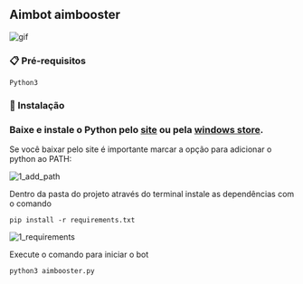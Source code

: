 ## Aimbot aimbooster

![gif](https://user-images.githubusercontent.com/58611244/152466145-b83c31ac-28e4-4d5f-b352-1c32e743a2a8.gif)

### 📋 Pré-requisitos

```
Python3
```

### 🔧 Instalação

### Baixe e instale o Python pelo [site](https://www.python.org/downloads/) ou pela [windows store](https://www.microsoft.com/p/python-37/9nj46sx7x90p?activetab=pivot:overviewtab).

Se você baixar pelo site é importante marcar a opção para adicionar o python ao PATH:

![1_add_path](https://user-images.githubusercontent.com/58611244/151722169-ff4eee79-4d90-465b-84a9-14a727512667.png)

Dentro da pasta do projeto através do terminal instale as dependências com o comando

```
pip install -r requirements.txt
```

![1_requirements](https://user-images.githubusercontent.com/58611244/152462993-3c00f317-5e4f-4aba-b3dd-4f9b542774a1.png)


Execute o comando para iniciar o bot

```
python3 aimbooster.py
```




